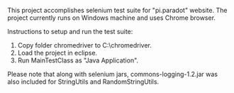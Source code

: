 This project accomplishes selenium test suite for "pi.paradot" website.
The project currently runs on Windows machine and uses Chrome browser.

Instructions to setup and run the test suite:

1. Copy folder chromedriver to C:\chromedriver.
2. Load the project in eclipse.
3. Run MainTestClass as "Java Application".

Please note that along with selenium jars, commons-logging-1.2.jar was also included for StringUtils and RandomStringUtils.
